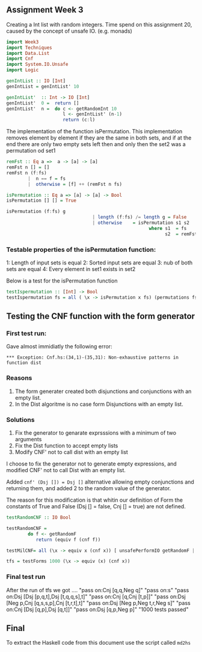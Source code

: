 ## Assignment Week 3

Creating a Int list with random integers. Time spend on this assignment 20, caused
by the concept of unsafe IO. (e.g. monads)

``` Haskell
import Week3
import Techniques 
import Data.List 
import Cnf
import System.IO.Unsafe
import Logic

genIntList :: IO [Int]
genIntList = genIntList' 10     

genIntList'  :: Int -> IO [Int]
genIntList'  0 =  return [] 
genIntList'  n =  do c <- getRandomInt 10
                     l <- genIntList' (n-1)
                     return (c:l)

```

The implementation of the function isPermutation. This implementation 
removes element by element if they are the same in both sets, and if at the end there are 
only two empty sets left then and only then the set2 was a permutation od set1 

``` Haskell
remFst :: Eq a =>  a -> [a] -> [a]
remFst n [] = []
remFst n (f:fs) 
        |  n == f = fs
        |  otherwise = [f] ++ (remFst n fs)   

isPermutation :: Eq a => [a] -> [a] -> Bool
isPermutation [] [] = True

isPermutation (f:fs) g  
                                | length (f:fs) /= length g = False
                                | otherwise    = isPermutation s1 s2
                                                     where s1  = fs
                                                           s2  = remFst f g


```

### Testable properties of the isPermutation function:
1: Length of input sets is equal
2: Sorted input sets are equal
3: nub of both sets are equal
4: Every element in set1 exists in set2

Below is a test for the isPermutation function

``` Haskell
testIspermutation :: [Int] -> Bool
testIspermutation fs = all ( \x -> isPermutation x fs) (permutations fs) 
```

## Testing the CNF function with the form generator

### First test run:

Gave almost immidiatly the following error:

`*** Exception: Cnf.hs:(34,1)-(35,31): Non-exhaustive patterns in function dist`

### Reasons

1. The form generater created both disjunctions and conjunctions with an empty list.
2. In the Dist algoritme is no case form Disjunctions with an empty list.

### Solutions

1. Fix the generator to genarate exprsssions with a minimum of two arguments
2. Fix the Dist function to accept empty lists 
3. Modify CNF' not to call dist with an empty list

I choose to fix the generator not to generate empty expressions, and modified 
CNF' not to call Dist with an empty list.

Added `cnf' (Dsj []) = Dsj []` alternative allowing empty conjunctions and returning them,
and added 2 to the random value of the generator.

The reason for this modification is that whitin our definition of Form the constants of True
and False (Dsj [] = false, Cnj [] = true)  are not defined. 

``` Haskell
testRandomCNF :: IO Bool

testRandomCNF = 
        do f <- getRandomF
           return (equiv f (cnf f))

testMilCNF= all (\x -> equiv x (cnf x)) [ unsafePerformIO getRandomF | x <- [1..1000]]

tfs = testForms 1000 (\x -> equiv (x) (cnf x)) 

```

### Final test run

After the run of tfs we got
     ....
     "pass on:Cnj [q,q,Neg q]"
     "pass on:s"
     "pass on:Dsj [Dsj [p,q,t],Dsj [t,q,q,s],t]"
     "pass on:Cnj [q,Cnj [t,p]]"
     "pass on:Dsj [Neg p,Cnj [q,s,s,p],Cnj [t,r,t],t]"
     "pass on:Dsj [Neg p,Neg t,r,Neg s]"
     "pass on:Cnj [Dsj [q,p],Dsj [q,t]]"
     "pass on:Dsj [q,p,Neg p]"
     "1000 tests passed"


## Final

To extract the Haskell code from this document use the script called `md2hs` 
